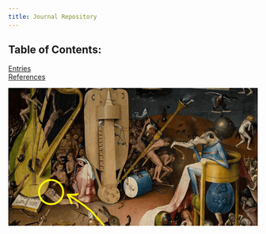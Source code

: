 ```yaml
---
title: Journal Repository
---
```

## Table of Contents:
[Entries](/notes/vault/entries.md)  
[References](/notes/vault/references.md)

![Music](/content/notes/images/music.png)
